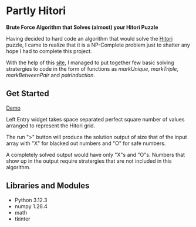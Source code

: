 # Partly Hitori

**Brute Force Algorithm that Solves (almost) your Hitori Puzzle**

Having decided to hard code an algorithm that would solve the [Hitori](https://en.wikipedia.org/wiki/Hitori) puzzle, I came to realize that it is a NP-Complete problem just to shatter any hope I had to complete this project.

With the help of this [site](https://www.conceptispuzzles.com/index.aspx?uri=puzzle/hitori/techniques), I managed to put together few basic solving stratergies to code in the form of functions as *markUnique*, *markTriple*, *markBetweenPair* and *pairInduction*.

## Get Started

[Demo]()

Left Entry widget takes space separated perfect square number of values arranged to represent the Hitori grid.

The run ">" button will produce the solution output of size that of the input array with "X" for blacked out numbers and "O" for safe numbers.

A completely solved output would have only "X"s and "O"s. Numbers that show up in the output require stratergies that are not included in this algorithm.

## Libraries and Modules

* Python 3.12.3
* numpy 1.26.4
* math
* tkinter